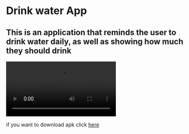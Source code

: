 # Drink water App

## This is an application that reminds the user to drink water daily, as well as showing how much they should drink


<video controls>
  <source src="https://github.com/MatheusVict/Drink-water/assets/103688000/808783bb-9559-47ba-8de9-8568aaac1b30" type="video/mp4">
</video>


if you want to download apk click [here](https://drive.google.com/file/d/1VJJitg2UjmRaKwPkmLjpQ_JBR3ATYw3e/view?usp=drive_link)